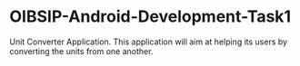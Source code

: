 # OIBSIP-Android-Development-Task1
Unit Converter Application. This application will aim at helping its users by converting the units from one another.

